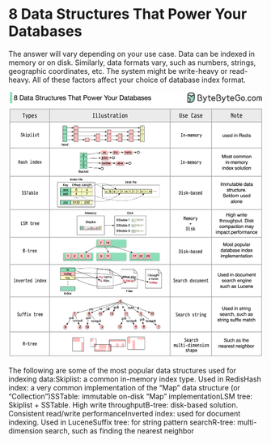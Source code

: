 # 8 Data Structures That Power Your Databases

The answer will vary depending on your use case. Data can be indexed in memory or on disk. Similarly, data formats vary, such as numbers, strings, geographic coordinates, etc. The system might be write-heavy or read-heavy. All of these factors affect your choice of database index format.<p>
  <img src="../images/8-ds-db.jpg" />
</p>
The following are some of the most popular data structures used for indexing data:Skiplist: a common in-memory index type. Used in RedisHash index: a very common implementation of the “Map” data structure (or “Collection”)SSTable: immutable on-disk “Map” implementationLSM tree: Skiplist + SSTable. High write throughputB-tree: disk-based solution. Consistent read/write performanceInverted index: used for document indexing. Used in LuceneSuffix tree: for string pattern searchR-tree: multi-dimension search, such as finding the nearest neighbor